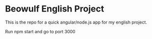 # Beowulf English Project

This is the repo for a quick angular/node.js app for my english project.

Run npm start and go to port 3000
